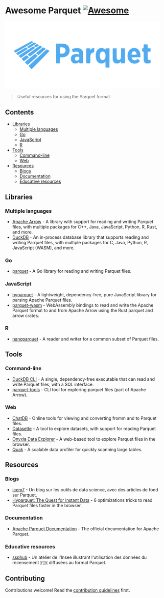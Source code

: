 # Awesome Parquet [![Awesome](https://awesome.re/badge.svg)](https://awesome.re)

[![Parquet Logo](assets/logo.svg)](https://parquet.apache.org/)

> Useful resources for using the Parquet format

## Contents

- [Libraries](#libraries)
  - [Multiple languages](#multiple-languages)
  - [Go](#go)
  - [JavaScript](#javascript)
  - [R](#r)
- [Tools](#tools)
  - [Command-line](#command-line)
  - [Web](#web)
- [Resources](#resources)
  - [Blogs](#blogs)
  - [Documentation](#documentation)
  - [Educative resources](#educative-resources)

## Libraries

### Multiple languages

- [Apache Arrow](https://arrow.apache.org/docs) - A library with support for reading and writing Parquet files, with multiple packages for C++, Java, JavaScript, Python, R, Rust, and more.
- [DuckDB](https://duckdb.org/) - An in-process database library that supports reading and writing Parquet files, with multiple packages for C, Java, Python, R, JavaScript (WASM), and more.

### Go

- [parquet](https://github.com/parsyl/parquet) - A Go library for reading and writing Parquet files.

### JavaScript

- [hyparquet](https://github.com/hyparquet/hyparquet) - A lightweight, dependency-free, pure JavaScript library for parsing Apache Parquet files.
- [parquet-wasm](https://kylebarron.dev/parquet-wasm/) - WebAssembly bindings to read and write the Apache Parquet format to and from Apache Arrow using the Rust parquet and arrow crates.

### R

- [nanoparquet](https://nanoparquet.r-lib.org/) - A reader and writer for a common subset of Parquet files.

## Tools

### Command-line

- [DuckDB CLI](https://duckdb.org/docs/stable/clients/cli/overview.html) - A single, dependency-free executable that can read and write Parquet files, with a SQL interface.
- [parquet-tools](https://pypi.org/project/parquet-tools/) - CLI tool for exploring parquet files (part of Apache Arrow).

### Web

- [ChatDB](https://www.chatdb.ai/tools) - Online tools for viewing and converting fromm and to Parquet files.
- [Datasette](https://lite.datasette.io/) - A tool to explore datasets, with support for reading Parquet files.
- [Onyxia Data Explorer](https://datalab.sspcloud.fr/data-explorer) - A web-based tool to explore Parquet files in the browser.
- [Quak](https://manzt.github.io/quak) - A scalable data profiler for quickly scanning large tables.

## Resources

### Blogs

- [icem7](https://www.icem7.fr/category/outils/parquet/) - Un blog sur les outils de data science, avec des articles de fond sur Parquet.
- [Hyparquet: The Quest for Instant Data](https://blog.hyperparam.app/2025/07/24/quest-for-instant-data/) - 6 optimizations tricks to read Parquet files faster in the browser.

### Documentation

- [Apache Parquet Documentation](https://parquet.apache.org/docs/) - The official documentation for Apache Parquet.

### Educative resources

- [ssphub](https://ssphub.github.io/ssphub-ateliers-parquet/) - Un atelier de l'Insee illustrant l'utilisation des données du recensement 🇫🇷 diffusées au format Parquet.

## Contributing

Contributions welcome! Read the [contribution guidelines](contributing.md) first.
